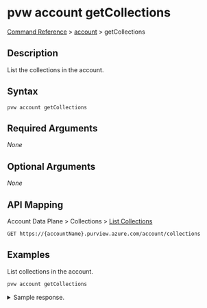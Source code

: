 # pvw account getCollections
[Command Reference](../../../README.md#command-reference) > [account](./main.md) > getCollections

## Description
List the collections in the account.

## Syntax
```
pvw account getCollections
```

## Required Arguments
*None*

## Optional Arguments
*None*

## API Mapping
Account Data Plane > Collections > [List Collections](https://docs.microsoft.com/en-us/rest/api/purview/accountdataplane/collections/list-collections)
```
GET https://{accountName}.purview.azure.com/account/collections
```

## Examples
List collections in the account.
```powershell
pvw account getCollections
```

<details><summary>Sample response.</summary>
<p>

```json
{
    "count": 4,
    "value": [
        {
            "collectionProvisioningState": "Succeeded",
            "description": "The root collection.",
            "friendlyName": "My Friendly Collection Name",
            "name": "esg-26fa7f24-pvw",
            "systemData": {
                "createdAt": "2022-02-23T09:46:46.2381767Z",
                "createdBy": "095354ff-cae8-44ff-8120-22ec5a941b40",
                "createdByType": "User",
                "lastModifiedAt": "2022-02-23T15:45:37.0561952Z",
                "lastModifiedBy": "095354ff-cae8-44ff-8120-22ec5a941b40",
                "lastModifiedByType": "User"
            }
        },
        {
            "collectionProvisioningState": "Succeeded",
            "friendlyName": "Environment",
            "name": "g7qe97",
            "parentCollection": {
                "referenceName": "esg-26fa7f24-pvw",
                "type": "CollectionReference"
            },
            "systemData": {
                "createdAt": "2022-02-27T12:52:28.8826657Z",
                "createdBy": "095354ff-cae8-44ff-8120-22ec5a941b40",
                "createdByType": "User",
                "lastModifiedAt": "2022-02-27T12:52:28.8826659Z",
                "lastModifiedBy": "095354ff-cae8-44ff-8120-22ec5a941b40",
                "lastModifiedByType": "User"
            }
        },
        {
            "collectionProvisioningState": "Succeeded",
            "friendlyName": "Social",
            "name": "6b93rz",
            "parentCollection": {
                "referenceName": "esg-26fa7f24-pvw",
                "type": "CollectionReference"
            },
            "systemData": {
                "createdAt": "2022-02-27T12:52:36.1509462Z",
                "createdBy": "095354ff-cae8-44ff-8120-22ec5a941b40",
                "createdByType": "User",
                "lastModifiedAt": "2022-02-27T12:52:36.1509463Z",
                "lastModifiedBy": "095354ff-cae8-44ff-8120-22ec5a941b40",
                "lastModifiedByType": "User"
            }
        },
        {
            "collectionProvisioningState": "Succeeded",
            "friendlyName": "Governance",
            "name": "bfgnyg",
            "parentCollection": {
                "referenceName": "esg-26fa7f24-pvw",
                "type": "CollectionReference"
            },
            "systemData": {
                "createdAt": "2022-02-27T12:52:43.3993723Z",
                "createdBy": "095354ff-cae8-44ff-8120-22ec5a941b40",
                "createdByType": "User",
                "lastModifiedAt": "2022-02-27T12:52:43.3993724Z",
                "lastModifiedBy": "095354ff-cae8-44ff-8120-22ec5a941b40",
                "lastModifiedByType": "User"
            }
        }
    ]
}
```
</p>
</details>
